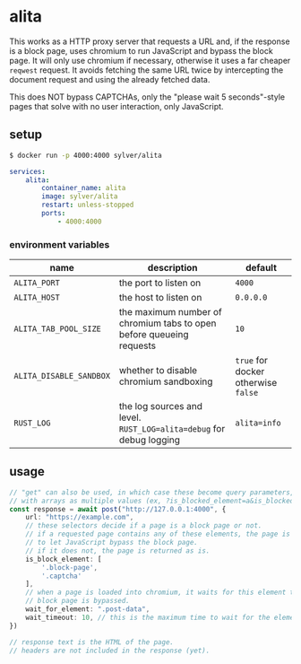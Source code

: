 # alita

This works as a HTTP proxy server that requests a URL and, if the response is a block page, uses chromium to run JavaScript and bypass the block page.
It will only use chromium if necessary, otherwise it uses a far cheaper `reqwest` request.
It avoids fetching the same URL twice by intercepting the document request and using the already fetched data.

This does NOT bypass CAPTCHAs, only the "please wait 5 seconds"-style pages that solve with no user interaction, only JavaScript.

## setup

```bash
$ docker run -p 4000:4000 sylver/alita
```

```yml
services:
    alita:
        container_name: alita
        image: sylver/alita
        restart: unless-stopped
        ports:
            - 4000:4000
```

### environment variables

| name                    | description                                                          | default                             |
| ----------------------- | -------------------------------------------------------------------- | ----------------------------------- |
| `ALITA_PORT`            | the port to listen on                                                | `4000`                              |
| `ALITA_HOST`            | the host to listen on                                                | `0.0.0.0`                           |
| `ALITA_TAB_POOL_SIZE`   | the maximum number of chromium tabs to open before queueing requests | `10`                                |
| `ALITA_DISABLE_SANDBOX` | whether to disable chromium sandboxing                               | `true` for docker otherwise `false` |
| `RUST_LOG`              | the log sources and level. `RUST_LOG=alita=debug` for debug logging  | `alita=info`                        |

## usage

```ts
// "get" can also be used, in which case these become query parameters, 
// with arrays as multiple values (ex, ?is_blocked_element=a&is_blocked_element=b)
const response = await post("http://127.0.0.1:4000", {
    url: "https://example.com",
    // these selectors decide if a page is a block page or not.
    // if a requested page contains any of these elements, the page is loaded into chromium
    // to let JavaScript bypass the block page.
    // if it does not, the page is returned as is.
    is_block_element: [
        '.block-page',
        '.captcha'
    ],
    // when a page is loaded into chromium, it waits for this element to appear before assuming the
    // block page is bypassed.
    wait_for_element: ".post-data",
    wait_timeout: 10, // this is the maximum time to wait for the element to appear
})

// response text is the HTML of the page.
// headers are not included in the response (yet).
```
